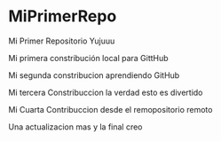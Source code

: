 # MiPrimerRepo
Mi  Primer Repositorio Yujuuu


Mi primera constribución local para GittHub

Mi segunda  constribucion aprendiendo GitHub

Mi tercera Constribuccion la verdad esto es divertido 

Mi Cuarta Contribuccion desde el remopositorio remoto

Una actualizacion mas y la final creo
